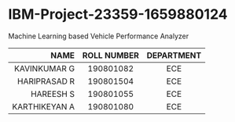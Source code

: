 # IBM-Project-23359-1659880124
Machine Learning based Vehicle Performance Analyzer 


|NAME          | ROLL NUMBER | DEPARTMENT  |   
|-------------:|:-----------:|:-----------:|
|KAVINKUMAR G  |  190801082  |   ECE       |   
|HARIPRASAD R  |  190801504  |   ECE       |   
|HAREESH S     |  190801055  |   ECE       |
|KARTHIKEYAN A |  190801080  |   ECE       | 

